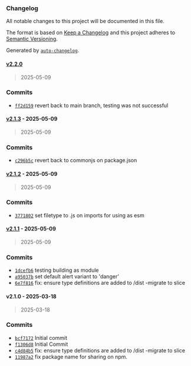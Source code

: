 ### Changelog

All notable changes to this project will be documented in this file.

The format is based on [Keep a Changelog](https://keepachangelog.com/en/1.0.0/)
and this project adheres to [Semantic Versioning](https://semver.org/spec/v2.0.0.html).

Generated by [`auto-changelog`](https://github.com/CookPete/auto-changelog).

#### [v2.2.0](https://github.com/ChumsInc/alert-list/compare/v2.1.3...v2.2.0)

> 2025-05-09




### Commits

- [`ff2d159`](https://github.com/ChumsInc/alert-list/commit/ff2d159fc126e394be6f74634354a78891193956)  revert back to main branch, testing was not successful

#### [v2.1.3](https://github.com/ChumsInc/alert-list/compare/v2.1.2...v2.1.3) - 2025-05-09

> 2025-05-09




### Commits

- [`c296b5c`](https://github.com/ChumsInc/alert-list/commit/c296b5c7bce3c25be77999fb9aff39cc033e1698)  revert back to commonjs on package.json

#### [v2.1.2](https://github.com/ChumsInc/alert-list/compare/v2.1.1...v2.1.2) - 2025-05-09

> 2025-05-09




### Commits

- [`3771802`](https://github.com/ChumsInc/alert-list/commit/3771802aed7244827b43471e374f3959939170ac)  set filetype to .js on imports for using as esm

#### [v2.1.1](https://github.com/ChumsInc/alert-list/compare/v2.1.0...v2.1.1) - 2025-05-09

> 2025-05-09




### Commits

- [`1dcefb6`](https://github.com/ChumsInc/alert-list/commit/1dcefb6cc78f69225c474e74a4a9852289def714)  testing building as module
- [`a95037b`](https://github.com/ChumsInc/alert-list/commit/a95037b2c01b12b84638c30c63970f9cbd064f92)  set default alert variant to 'danger'
- [`6e7f816`](https://github.com/ChumsInc/alert-list/commit/6e7f816d92ac0914a86ee3122e7a4f7245143cd4)  fix: ensure type definitions are added to /dist
-migrate to slice

#### v2.1.0 - 2025-03-18

> 2025-03-18




### Commits

- [`bcf7172`](https://github.com/ChumsInc/alert-list/commit/bcf71726ebd6e5bacf384794e502e46a93d3def8)  Initial commit
- [`f1306d8`](https://github.com/ChumsInc/alert-list/commit/f1306d85f696a3ffa97e0c3b77503aad8f794e96)  Initial Commit
- [`c4d84b5`](https://github.com/ChumsInc/alert-list/commit/c4d84b53816ad5a2ac5243484cbbd6db506c0035)  fix: ensure type definitions are added to /dist
-migrate to slice
- [`11987a2`](https://github.com/ChumsInc/alert-list/commit/11987a2011534e1d013bd82361beb67754ef36da)  fix package name for sharing on npm.

